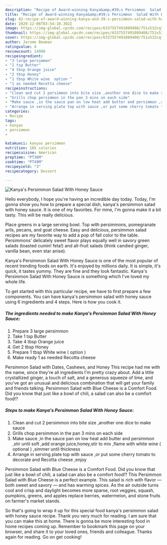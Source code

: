 ```yaml
---
description: "Recipe of Award-winning Kanya&amp;#39;s Persimmon  Salad With Honey Sauce"
title: "Recipe of Award-winning Kanya&amp;#39;s Persimmon  Salad With Honey Sauce"
slug: 82-recipe-of-award-winning-kanya-and-39-s-persimmon-salad-with-honey-sauce
date: 2020-12-06T03:54:10.302Z
image: https://img-global.cpcdn.com/recipes/6337557491089408/751x532cq70/kanyas-persimmon-salad-with-honey-sauce-recipe-main-photo.jpg
thumbnail: https://img-global.cpcdn.com/recipes/6337557491089408/751x532cq70/kanyas-persimmon-salad-with-honey-sauce-recipe-main-photo.jpg
cover: https://img-global.cpcdn.com/recipes/6337557491089408/751x532cq70/kanyas-persimmon-salad-with-honey-sauce-recipe-main-photo.jpg
author: Jerome Bowman
ratingvalue: 4
reviewcount: 14990
recipeingredient:
- "3 large persimmon"
- "1 tsp Butter"
- "4 tbsp Orange juice"
- "2 tbsp Honey"
- "1 tbsp White wine  option "
- "1 as needed Recotta cheese"
recipeinstructions:
- "Clean and cut 2 persimmon into bite size ,another one dice to make sauce"
- "Grills chop persimmon in the pan 3 mins on each side"
- "Make sauce ,in the sauce pan on low heat add butter and persimmon ,stir until soft ,add orange juice,honey,stir to mix ,flame with white wine ( optional ) ,simmer until thickness"
- "Arrange in serving plate top with sauce ,or put some cherry tomato to decorate and Recotta cheese ,enjoy"
categories:
- Recipe
tags:
- kanyas
- persimmon
- 

katakunci: kanyas persimmon  
nutrition: 165 calories
recipecuisine: American
preptime: "PT36M"
cooktime: "PT49M"
recipeyield: "3"
recipecategory: Dessert

---
```



![Kanya&#39;s Persimmon  Salad With Honey Sauce](https://img-global.cpcdn.com/recipes/6337557491089408/751x532cq70/kanyas-persimmon-salad-with-honey-sauce-recipe-main-photo.jpg)

Hello everybody, I hope you're having an incredible day today. Today, I'm gonna show you how to prepare a special dish, kanya&#39;s persimmon  salad with honey sauce. It is one of my favorites. For mine, I'm gonna make it a bit tasty. This will be really delicious.

Place greens in a large serving bowl. Top with persimmons, pomegranate arils, pecans, and goat cheese. Easy and delicious, persimmon salad recipes are my favorite way to add a pop of fall color to the table. Persimmons&#39; delicately sweet flavor plays equally well in savory green salads (toasted cumin! feta!) and all-fruit salads (think candied ginger, vanilla bean, even star anise).

Kanya&#39;s Persimmon  Salad With Honey Sauce is one of the most popular of recent trending foods on earth. It's enjoyed by millions daily. It is simple, it's quick, it tastes yummy. They are fine and they look fantastic. Kanya&#39;s Persimmon  Salad With Honey Sauce is something which I've loved my whole life.


To get started with this particular recipe, we have to first prepare a few components. You can have kanya&#39;s persimmon  salad with honey sauce using 6 ingredients and 4 steps. Here is how you cook it.

<!--inarticleads1-->

##### The ingredients needed to make Kanya&#39;s Persimmon  Salad With Honey Sauce:

1. Prepare 3 large persimmon
1. Take 1 tsp Butter
1. Take 4 tbsp Orange juice
1. Get 2 tbsp Honey
1. Prepare 1 tbsp White wine ( option )
1. Make ready 1 as needed Recotta cheese


Persimmon Salad with Dates, Cashews, and Honey This recipe had me with the name, since they&#39;re all ingredients I&#39;m pretty crazy about. Add a little crystallized ginger, a touch of salt, and a generous squeeze of lime, and you&#39;ve got an unusual and delicious combination that will get your family and friends talking. Persimmon Salad with Blue Cheese is a Comfort Food. Did you know that just like a bowl of chili, a salad can also be a comfort food!? 

<!--inarticleads2-->

##### Steps to make Kanya&#39;s Persimmon  Salad With Honey Sauce:

1. Clean and cut 2 persimmon into bite size ,another one dice to make sauce
1. Grills chop persimmon in the pan 3 mins on each side
1. Make sauce ,in the sauce pan on low heat add butter and persimmon ,stir until soft ,add orange juice,honey,stir to mix ,flame with white wine ( optional ) ,simmer until thickness
1. Arrange in serving plate top with sauce ,or put some cherry tomato to decorate and Recotta cheese ,enjoy


Persimmon Salad with Blue Cheese is a Comfort Food. Did you know that just like a bowl of chili, a salad can also be a comfort food!? This Persimmon Salad with Blue Cheese is a perfect example. This salad is rich with flavor — both sweet and savory — and has warming spices. As the air outside turns cool and crisp and daylight becomes more sparse, root veggies, squash, pumpkins, greens, and apples replace berries, watermelon, and stone fruits on farmer&#39;s market stands. 

So that's going to wrap it up for this special food kanya&#39;s persimmon  salad with honey sauce recipe. Thank you very much for reading. I am sure that you can make this at home. There is gonna be more interesting food in home recipes coming up. Remember to bookmark this page on your browser, and share it to your loved ones, friends and colleague. Thanks again for reading. Go on get cooking!
